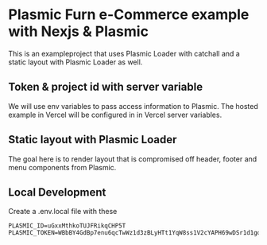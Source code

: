 # Plasmic Furn e-Commerce example with Nexjs & Plasmic

This is an exampleproject that uses Plasmic Loader with catchall and a static layout with Plasmic Loader as well.

## Token & project id with server variable
We will use env variables to pass access information to Plasmic.
The hosted example in Vercel will be configured in in Vercel server variables.

## Static layout with Plasmic Loader
The goal here is to render layout that is compromised off header, footer and menu components from Plasmic.

## Local Development
Create a .env.local file with these
```
PLASMIC_ID=uGxxMthkoTUJFRikqCHP5T
PLASMIC_TOKEN=WBbBY4GdBp7enu6qcTwWz1d3zBLyHTt1YqW8ss1V2cYAPH69wDSr1d1gqEhk24koSon2Q4yLYxgeVz0PoQ
```
